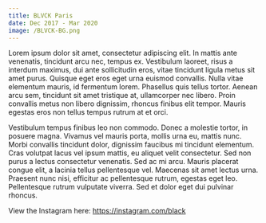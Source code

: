 ```yaml
---
title: BLVCK Paris
date: Dec 2017 - Mar 2020
image: /BLVCK-BG.png
---
```


Lorem ipsum dolor sit amet, consectetur adipiscing elit. In mattis ante venenatis, tincidunt arcu nec, tempus ex. Vestibulum laoreet, risus a interdum maximus, dui ante sollicitudin eros, vitae tincidunt ligula metus sit amet purus. Quisque eget eros eget urna euismod convallis. Nulla vitae elementum mauris, id fermentum lorem. Phasellus quis tellus tortor. Aenean arcu sem, tincidunt sit amet tristique at, ullamcorper nec libero. Proin convallis metus non libero dignissim, rhoncus finibus elit tempor. Mauris egestas eros non tellus tempus rutrum at et orci.

Vestibulum tempus finibus leo non commodo. Donec a molestie tortor, in posuere magna. Vivamus vel mauris porta, mollis urna eu, mattis nunc. Morbi convallis tincidunt dolor, dignissim faucibus mi tincidunt elementum. Cras volutpat lacus vel ipsum mattis, eu aliquet velit consectetur. Sed non purus a lectus consectetur venenatis. Sed ac mi arcu. Mauris placerat congue elit, a lacinia tellus pellentesque vel. Maecenas sit amet lectus urna. Praesent nunc nisi, efficitur ac pellentesque rutrum, egestas eget leo. Pellentesque rutrum vulputate viverra. Sed et dolor eget dui pulvinar rhoncus.

View the Instagram here: https://instagram.com/black